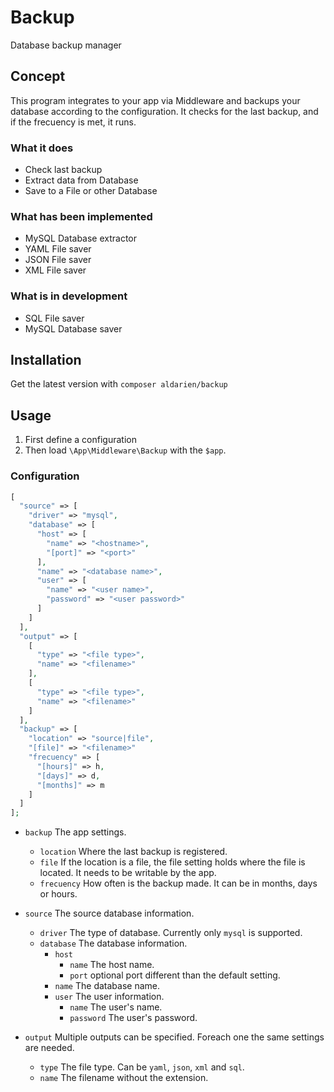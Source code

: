 # Backup
Database backup manager

## Concept
This program integrates to your app via Middleware and backups your database according to the configuration. It checks for the last backup, and if the frecuency is met, it runs.

### What it does
* Check last backup
* Extract data from Database
* Save to a File or other Database

### What has been implemented
* MySQL Database extractor
* YAML File saver
* JSON File saver
* XML File saver

### What is in development
* SQL File saver
* MySQL Database saver

## Installation
Get the latest version with `composer aldarien/backup`

## Usage
1. First define a configuration
1. Then load `\App\Middleware\Backup` with the `$app`.

### Configuration

```php
[
  "source" => [
    "driver" => "mysql",
    "database" => [
      "host" => [
        "name" => "<hostname>",
        "[port]" => "<port>"
      ],
      "name" => "<database name>",
      "user" => [
        "name" => "<user name>",
        "password" => "<user password>"
      ]
    ]
  ],
  "output" => [
    [
      "type" => "<file type>",
      "name" => "<filename>"
    ],
    [
      "type" => "<file type>",
      "name" => "<filename>"
    ]
  ],
  "backup" => [
    "location" => "source|file",
    "[file]" => "<filename>"
    "frecuency" => [
      "[hours]" => h,
      "[days]" => d,
      "[months]" => m
    ]
  ]
];
```

+ `backup` The app settings.
  + `location` Where the last backup is registered.
  + `file` If the location is a file, the file setting holds where the file is located. It needs to be writable by the app.
  + `frecuency` How often is the backup made. It can be in months, days or hours.

+ `source` The source database information.
  + `driver` The type of database. Currently only `mysql` is supported.
  + `database` The database information.
    + `host`
      + `name` The host name.
      + `port` optional port different than the default setting.
    + `name` The database name.
    + `user` The user information.
      + `name` The user's name.
      + `password` The user's password.

+ `output` Multiple outputs can be specified. Foreach one the same settings are needed.
  + `type` The file type. Can be `yaml`, `json`, `xml` and `sql`.
  + `name` The filename without the extension.
